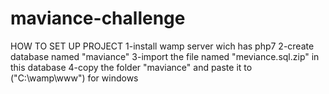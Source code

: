 # maviance-challenge

HOW TO SET UP PROJECT
1-install wamp server wich has php7
2-create database named "maviance"
3-import the file named "meviance.sql.zip" in this database
4-copy the folder "maviance" and paste it to ("C:\wamp\www") for windows
